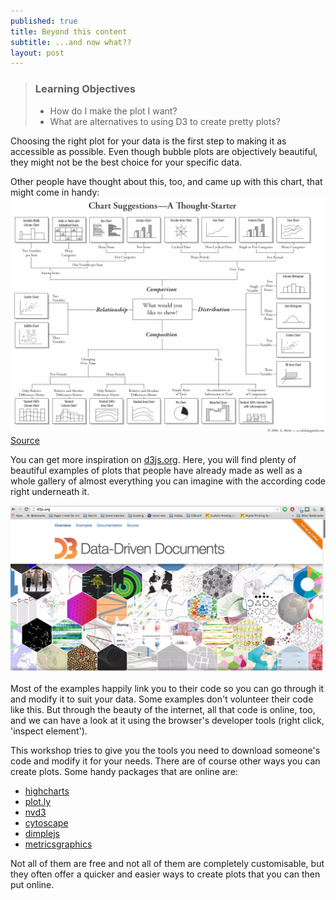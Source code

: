```yaml
---
published: true
title: Beyond this content
subtitle: ...and now what??
layout: post
---
```


> ### Learning Objectives
>
> * How do I make the plot I want?
> * What are alternatives to using D3 to create pretty plots?

Choosing the right plot for your data is the first step to making it as accessible as
possible. Even though bubble plots are objectively beautiful, they might not be
the best choice for your specific data.

Other people have thought about this, too, and came up with this chart, that might come in handy:
<img src="../images/choose_right_chart.png" alt="Choose your chart" width="900" />
[Source](https://www.flickr.com/photos/amit-agarwal/3196386402/)

You can get more inspiration on [d3js.org](http://d3js.org).
Here, you will find plenty of beautiful examples of plots that people have already made as well as a whole gallery of almost everything you can imagine with the according code right underneath it.

<img src="../images/d3-screenshot.png" alt="D3 webpage" width="900" />

Most of the examples happily link you to their code so you can go through it
and modify it to suit your data. Some examples don't volunteer their code like this.
But through the beauty of the internet, all that code is online, too, and we can have a
look at it using the browser's developer tools (right click, 'inspect element').

This workshop tries to give you the tools you need to download someone's code and
modify it for your needs.
There are of course other ways you can create plots. Some handy packages that are online are:

* [highcharts](http://www.highcharts.com/)
* [plot.ly](https://plot.ly/feed/)
* [nvd3](http://nvd3.org/)
* [cytoscape](http://www.cytoscape.org/)
* [dimplejs](http://dimplejs.org/)
* [metricsgraphics](http://metricsgraphicsjs.org/)

Not all of them are free and not all of them are completely customisable, but they often offer a quicker and easier ways to create plots that you can then put online.
